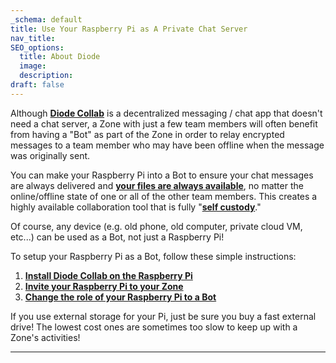 ```yaml
---
_schema: default
title: Use Your Raspberry Pi as A Private Chat Server
nav_title:
SEO_options:
  title: About Diode
  image:
  description:
draft: false
---
```

Although <a href="https://diode.io/solutions/app" target="_blank" rel="noopener"><strong>Diode Collab</strong></a> is a decentralized messaging / chat app that doesn't need a chat server, a Zone with just a few team members will often benefit from having a "Bot" as part of the Zone in order to relay encrypted messages to a team member who may have been offline when the message was originally sent.

You can make your Raspberry Pi into a Bot to ensure your chat messages are always delivered and <a href="https://support.diode.io/article/ad7s45khyq" target="_blank" rel="noopener"><strong>your files are always available</strong></a>, no matter the online/offline state of one or all of the other team members. This creates a highly available collaboration tool that is fully "<a href="https://diode.io/blog/self-custody-for-data" target="_blank" rel="noopener"><strong>self custody</strong></a>."

Of course, any device (e.g. old phone, old computer, private cloud VM, etc...) can be used as a Bot, not just a Raspberry Pi!

To setup your Raspberry Pi as a Bot, follow these simple instructions:

1. <a href="https://app.docs.diode.io/installation/install-diode-drive-on-linux/" target="_blank" rel="noopener"><strong>Install Diode Collab on the Raspberry Pi</strong></a>
2. <a href="https://app.docs.diode.io/docs/using/add-a-team-member-or-additional-device/" target="_blank" rel="noopener"><strong>Invite your Raspberry Pi to your Zone</strong></a>
3. <a href="https://app.docs.diode.io/docs/using/manage-team-member-roles/" target="_blank" rel="noopener"><strong>Change the role of your Raspberry Pi to a Bot</strong></a>

If you use external storage for your Pi, just be sure you buy a fast external drive! The lowest cost ones are sometimes too slow to keep up with a Zone's activities!

---

&nbsp;
